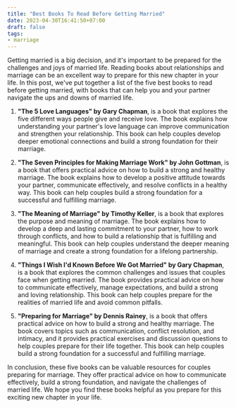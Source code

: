 ```yaml
---
title: "Best Books To Read Before Getting Married"
date: 2023-04-30T16:41:50+07:00
draft: false
tags: 
- marriage
---
```


Getting married is a big decision, and it's important to be prepared for the challenges and joys of married life. Reading books about relationships and marriage can be an excellent way to prepare for this new chapter in your life. In this post, we've put together a list of the five best books to read before getting married, with books that can help you and your partner navigate the ups and downs of married life.

1. **"The 5 Love Languages" by Gary Chapman**, is a book that explores the five different ways people give and receive love. The book explains how understanding your partner's love language can improve communication and strengthen your relationship. This book can help couples develop deeper emotional connections and build a strong foundation for their marriage.

2. **"The Seven Principles for Making Marriage Work" by John Gottman**, is a book that offers practical advice on how to build a strong and healthy marriage. The book explains how to develop a positive attitude towards your partner, communicate effectively, and resolve conflicts in a healthy way. This book can help couples build a strong foundation for a successful and fulfilling marriage.

3. **"The Meaning of Marriage" by Timothy Keller**, is a book that explores the purpose and meaning of marriage. The book explains how to develop a deep and lasting commitment to your partner, how to work through conflicts, and how to build a relationship that is fulfilling and meaningful. This book can help couples understand the deeper meaning of marriage and create a strong foundation for a lifelong partnership.

4. **"Things I Wish I'd Known Before We Got Married" by Gary Chapman**, is a book that explores the common challenges and issues that couples face when getting married. The book provides practical advice on how to communicate effectively, manage expectations, and build a strong and loving relationship. This book can help couples prepare for the realities of married life and avoid common pitfalls.

5. **"Preparing for Marriage" by Dennis Rainey**, is a book that offers practical advice on how to build a strong and healthy marriage. The book covers topics such as communication, conflict resolution, and intimacy, and it provides practical exercises and discussion questions to help couples prepare for their life together. This book can help couples build a strong foundation for a successful and fulfilling marriage.

In conclusion, these five books can be valuable resources for couples preparing for marriage. They offer practical advice on how to communicate effectively, build a strong foundation, and navigate the challenges of married life. We hope you find these books helpful as you prepare for this exciting new chapter in your life.
